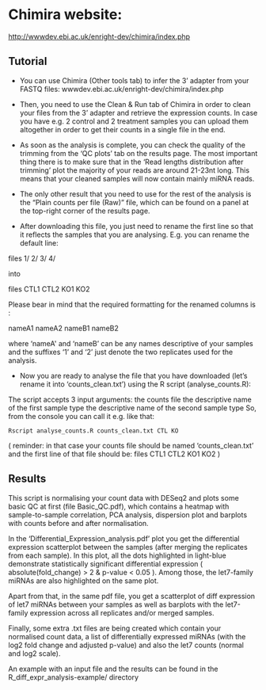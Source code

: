 # Chimira website:
<http://wwwdev.ebi.ac.uk/enright-dev/chimira/index.php>

## Tutorial #
*  You can use Chimira (Other tools tab) to infer the 3’ adapter from your FASTQ files:
wwwdev.ebi.ac.uk/enright-dev/chimira/index.php

*  Then, you need to use the Clean & Run tab of Chimira in order to clean your files from the 3’ adapter and retrieve the expression counts.
In case you have e.g. 2 control and 2 treatment samples you can upload them altogether in order to get their counts in a single file in the end.

*  As soon as the analysis is complete, you can check the quality of the trimming from the ‘QC plots’ tab on the results page.
The most important thing there is to make sure that in the ‘Read lengths distribution after trimming’ plot the majority of your reads are around 21-23nt long.
This means that your cleaned samples will now contain mainly miRNA reads.

*  The only other result that you need to use for the rest of the analysis is the “Plain counts per file (Raw)” file, which can be found on a panel at the top-right corner of the results page.


*  After downloading this file, you just need to rename the first line so that it reflects the samples that you are analysing. E.g. you can rename the default line:

files   1/  2/  3/  4/

into

files   CTL1    CTL2    KO1 KO2

Please bear in mind that the required formatting for the renamed columns is :

nameA1  nameA2  nameB1  nameB2

where ‘nameA' and ‘nameB’ can be any names descriptive of your samples and the suffixes ‘1’ and ‘2’ just denote the two replicates used for the analysis.

*  Now you are ready to analyse the file that you have downloaded (let’s rename it into ‘counts_clean.txt’) using the R script (analyse_counts.R):

The script accepts 3 input arguments: 
the counts file
the descriptive name of the first sample type
the descriptive name of the second sample type
So, from the console you can call it e.g. like that:

`Rscript analyse_counts.R counts_clean.txt CTL KO`

( 
reminder: in that case your counts file should be named ‘counts_clean.txt’ and the first line of that file should be:
files   CTL1    CTL2    KO1 KO2
)



## Results ##

This script is normalising your count data with DESeq2 and plots some basic QC at first (file Basic_QC.pdf), which contains a heatmap with sample-to-sample correlation, PCA analysis, dispersion plot and barplots with counts before and after normalisation.

In the ‘Differential_Expression_analysis.pdf’ plot you get the differential expression scatterplot between the samples (after merging the replicates from each sample).
In this plot, all the dots highlighted in light-blue demonstrate statistically significant differential expression ( absolute(fold_change) >  2 & p-value < 0.05 ).
Among those, the let7-family miRNAs are also highlighted on the same plot.

Apart from that, in the same pdf file, you get a scatterplot of diff expression of let7 miRNAs between your samples as well as barplots with the let7-family expression across all replicates and/or merged samples.

Finally, some extra .txt files are being created which contain your normalised count data, a list of differentially expressed miRNAs (with the log2 fold change and adjusted p-value) and also the let7 counts (normal and log2 scale).

An example with an input file and the results can be found in the R_diff_expr_analysis-example/ directory 
